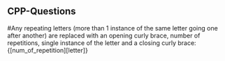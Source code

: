 ## CPP-Questions
#Any repeating letters (more than 1 instance of the same letter going one after another) are replaced with an opening curly brace, number of repetitions, single instance of the letter and a closing curly brace:
{[num_of_repetition][letter]}
